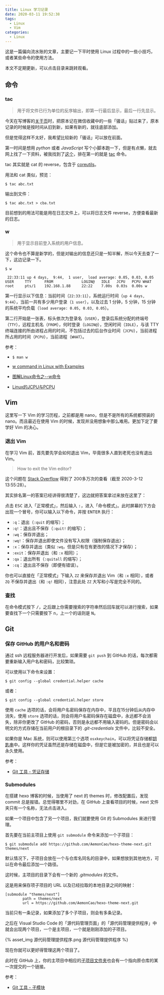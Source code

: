 ```yaml
---
title: Linux 学习记录
date: 2020-03-11 19:52:38
tags:
  - Linux
  - Vim
categories:
  - Linux
---
```


这是一篇偏向流水账的文章，主要记一下平时使用 Linux 过程中的一些小技巧，或者某些命令的使用方法。

本文不定期更新，可以点击目录来跳转观看。

<!-- more -->

##  命令

### tac

>   用于将文件已行为单位的反序输出，即第一行最后显示，最后一行先显示。

今天在写博客的[关于页](/about)时，把原本记在微信收藏中的一些「骚话」贴过来了，原本记录的时候是按时间从旧到新，如果有新的，就往底部添加。

但是觉得这样不太好，我希望比较新的「骚话」可以放在前面。

第一时间是想用 _python_ 或者 _JavaScript_ 写个小脚本跑一下，但是有点懒，就去网上找了一下资料，被我找到了[这个](https://www.itranslater.com/qa/details/2106725530790790144)，排在第一的就是 [tac](https://man.linuxde.net/tac) 命令。

tac 其实就是 cat 的 reverse，包含于 [coreutils](https://zh.wikipedia.org/zh-hans/GNU%E6%A0%B8%E5%BF%83%E5%B7%A5%E5%85%B7%E7%BB%84)。

用法和 cat 类似，预览：

```shell
$ tac abc.txt
```

输出到文件：

```shell
$ tac abc.txt > cba.txt
```

目前想到的用法可能是用在日志文件上，可以将日志文件 reverse，方便查看最新的日志。

### w

>   用于显示目前登入系统的用户信息。

这个命令也不算是新学的，但是对输出的信息还只是一知半解，所以今天去查了一下，这边记录一下。

```shell
$ w
```

```
 22:33:11 up 4 days,  9:44,  1 user,  load average: 0.05, 0.03, 0.05
USER     TTY      FROM             LOGIN@   IDLE   JCPU   PCPU WHAT
root     pts/1    192.168.1.88     22:22    7.00s  0.03s  0.00s w
```

第一行显示以下信息：当前时间（`22:33:11`），系统运行时间（`up 4 days,  9:44`），当前一共有多少用户登录（`1 user`），以及过去 1 分钟，5 分钟，15 分钟的系统平均负载（`load average: 0.05, 0.03, 0.05`）。

第二行开始是一张表，标头依次为登录名（`USER`），登录后系统分配的终端号（`TTY`），远程主机名（`FROM`），何时登录（`LOGIN@`），空闲时间（`IDLE`），与该 TTY 终端连接的所由进程占用的时间，不包括过去的后台作业时间（`JCPU`），当前进程所占用的时间（`PCPU`），当前进程（`WHAT`）。

参考：

*  
    ```shell
    $ man w
    ```

*  [w command in Linux with Examples](https://www.geeksforgeeks.org/w-command-in-linux-with-examples/)

*  [图解Linux命令之--w命令](https://blog.csdn.net/Jerry_1126/article/details/52088987)

*  [Linux的JCPU与PCPU](https://blog.csdn.net/zzxian/article/details/8070144)

##  Vim

这里写一下 Vim 的学习历程，之前都是用 nano，但是不是所有的系统都预装的 nano。而且最近在使用 Vim 的时候，发现并没用想象中那么难用。更加下定了要学好 Vim 的决心。

### 退出 Vim

在学习 Vim 前，首先要先学会如何退出 Vim，毕竟很多人直到老死也没有退出 Vim。

>   How to exit the Vim editor?

这个问题在 [Stack Overflow](https://stackoverflow.com/questions/11828270/how-do-i-exit-the-vim-editor) 得到了 200多万次的查看（截至 2020-3-12 13:55:28）。

其实排名第一的答案已经讲得很清楚了，这边就把答案拿过来放在这里了：

点击 <kbd>ESC</kbd> 进入「正常模式」，然后输入 <kbd>:</kbd>，进入「命令模式」。此时屏幕的下方会出现一个冒号，你可以输入以下命令，并按 <kbd>ENTER</kbd> 执行：

*   `:q`：退出（`:quit` 的缩写）；
*   `:q!`：退出且不保存（`:quit!` 的缩写）；
*   `:wq`：保存并退出；
*   `:wq!`：保存并退出即使文件没有写入权限（强制保存退出）；
*   `:x`：保存并退出（类似 `:wq`，但是只有在有更改的情况下才保存）；
*   `:exit`：保存并退出（和 `:x` 相同）；
*   `:qa`：退出所有（`:quitall` 的缩写）；
*   `:cq`：退出且不保存（即便有错误）。

你也可以直接在「正常模式」下输入 `ZZ` 来保存并退出 Vim（和 `:x` 相同），或者 `ZQ` 不保存并退出（和 `:q!` 相同），注意此处 `ZZ` 大写和小写是完全不同的。

### 查找

在命令模式按下 <kbd>/</kbd>，之后跟上你需要搜索的字符串然后回车就可以进行搜索，如果要查找下一个只需要按下 <kbd>n</kbd>，上一个的话则是 <kbd>N</kbd>。

##  Git

### 保存 GitHub 的用户名和密码

通过 ssh 远程服务器进行开发后，如果需要 `git push` 到 GitHub 的话，每次都需要重新输入用户名和密码，比较繁琐。

可以使用以下命令来设置：

```shell
$ git config --global credential.helper cache
```

或者：

```shell
$ git config --global credential.helper store
```

使用 `cache` 选项的话，会将用户名密码保存在内存中，平且在15分钟后从内存中消失，使用 `store` 选项的话，则会将用户名密码保存在磁盘中，永远都不会消失，除非你更改了 GitHub 的密码，否则是永远都不用输入密码的。但是密码会以明文的方式存储在当前用户的根目录下的 *.git-credentials* 文件中，比较不安全。

如果你是 Mac 系统，则可以使用第三个选项 `osxkeychain`，可以将凭证存储都[钥匙串](https://support.apple.com/zh-cn/HT204085)中。这样你的凭证虽然还是存储在磁盘中，但是它是被加密的，并且也是可以永久使用。

参考：

*   [Git 工具 - 凭证存储](https://git-scm.com/book/zh/v2/Git-%E5%B7%A5%E5%85%B7-%E5%87%AD%E8%AF%81%E5%AD%98%E5%82%A8)

### Submodules

在搭建 hexo 博客的时候，当使用了 next 的 themes 时，修改配置后，发现 commit 总是报错。总觉得哪里不对劲，在 GitHub 上查看项目的时候，next 文件夹只有一个名称，无法点击进入。

如果一个项目中包含了另一个项目，我们就要使用 Git 的 Submodules 来进行管理。

首先要在当前主项目上使用 `git submodule` 命令来添加一个子项目：

```shell
$ git submodule add https://github.com/AemonCao/hexo-theme-next.git themes/next
```

默认情况下，子项目会放在一个与仓库名同名的目录中，如果想放到其他地方，可以在命令最后添加一个路径。

这时候，主项目的目录下会有一个新的 *.gitmodules* 的文件。

这是用来保存项子项目的 URL 以及已经拉取的本地目录之间的映射：

```git
[submodule "themes/next"]
        path = themes/next
        url = https://github.com/AemonCao/hexo-theme-next.git
```

当前只有一条记录，如果添加了多个子项目，则会有多条记录。

之后在 Visual Studio Code 的「源代码管理页面」的「源代码管理提供程序」中就会出现两个项目，一个是主项目，一个就是刚刚添加的子项目。

{% asset_img 源代码管理提供程序.png 源代码管理提供程序 %}

现在你就可以更好得管理这两个项目了。

此时在 GitHub 上，你的主项目中相应的[子项目文件夹](https://github.com/AemonCao/AemonCao.github.io/tree/source/themes)也会有一个指向原仓库的某一次提交的一个链接。

参考：

*   [Git 工具 - 子模块](https://git-scm.com/book/zh/v2/Git-%E5%B7%A5%E5%85%B7-%E5%AD%90%E6%A8%A1%E5%9D%97)